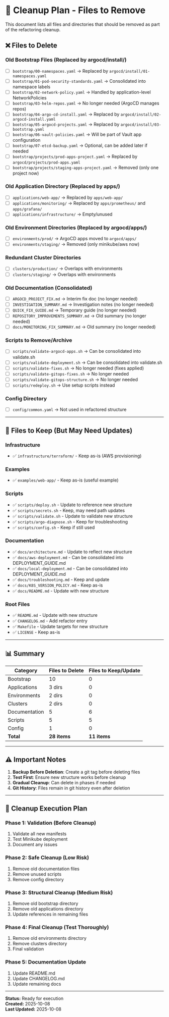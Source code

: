 # 🧹 Cleanup Plan - Files to Remove

This document lists all files and directories that should be removed as part of the refactoring cleanup.

## ❌ Files to Delete

### Old Bootstrap Files (Replaced by argocd/install/)
- [ ] `bootstrap/00-namespaces.yaml` → Replaced by `argocd/install/01-namespaces.yaml`
- [ ] `bootstrap/01-pod-security-standards.yaml` → Consolidated into namespace labels
- [ ] `bootstrap/02-network-policy.yaml` → Handled by application-level NetworkPolicies
- [ ] `bootstrap/03-helm-repos.yaml` → No longer needed (ArgoCD manages repos)
- [ ] `bootstrap/04-argo-cd-install.yaml` → Replaced by `argocd/install/02-argocd-install.yaml`
- [ ] `bootstrap/05-argocd-projects.yaml` → Replaced by `argocd/install/03-bootstrap.yaml`
- [ ] `bootstrap/06-vault-policies.yaml` → Will be part of Vault app configuration
- [ ] `bootstrap/07-etcd-backup.yaml` → Optional, can be added later if needed
- [ ] `bootstrap/projects/prod-apps-project.yaml` → Replaced by `argocd/projects/prod-apps.yaml`
- [ ] `bootstrap/projects/staging-apps-project.yaml` → Removed (only one project now)

### Old Application Directory (Replaced by apps/)
- [ ] `applications/web-app/` → Replaced by `apps/web-app/`
- [ ] `applications/monitoring/` → Replaced by `apps/prometheus/` and `apps/grafana/`
- [ ] `applications/infrastructure/` → Empty/unused

### Old Environment Directories (Replaced by argocd/apps/)
- [ ] `environments/prod/` → ArgoCD apps moved to `argocd/apps/`
- [ ] `environments/staging/` → Removed (only minikube/aws now)

### Redundant Cluster Directories
- [ ] `clusters/production/` → Overlaps with environments
- [ ] `clusters/staging/` → Overlaps with environments

### Old Documentation (Consolidated)
- [ ] `ARGOCD_PROJECT_FIX.md` → Interim fix doc (no longer needed)
- [ ] `INVESTIGATION_SUMMARY.md` → Investigation notes (no longer needed)
- [ ] `QUICK_FIX_GUIDE.md` → Temporary guide (no longer needed)
- [ ] `REPOSITORY_IMPROVEMENTS_SUMMARY.md` → Old summary (no longer needed)
- [ ] `docs/MONITORING_FIX_SUMMARY.md` → Old summary (no longer needed)

### Scripts to Remove/Archive
- [ ] `scripts/validate-argocd-apps.sh` → Can be consolidated into validate.sh
- [ ] `scripts/validate-deployment.sh` → Can be consolidated into validate.sh
- [ ] `scripts/validate-fixes.sh` → No longer needed (fixes applied)
- [ ] `scripts/validate-gitops-fixes.sh` → No longer needed
- [ ] `scripts/validate-gitops-structure.sh` → No longer needed
- [ ] `scripts/redeploy.sh` → Use setup scripts instead

### Config Directory
- [ ] `config/common.yaml` → Not used in refactored structure

---

## 🔄 Files to Keep (But May Need Updates)

### Infrastructure
- ✅ `infrastructure/terraform/` - Keep as-is (AWS provisioning)

### Examples
- ✅ `examples/web-app/` - Keep as-is (useful example)

### Scripts
- ✅ `scripts/deploy.sh` - Update to reference new structure
- ✅ `scripts/secrets.sh` - Keep, may need path updates
- ✅ `scripts/validate.sh` - Update to validate new structure
- ✅ `scripts/argo-diagnose.sh` - Keep for troubleshooting
- ✅ `scripts/config.sh` - Keep if still used

### Documentation
- ✅ `docs/architecture.md` - Update to reflect new structure
- ✅ `docs/aws-deployment.md` - Can be consolidated into DEPLOYMENT_GUIDE.md
- ✅ `docs/local-deployment.md` - Can be consolidated into DEPLOYMENT_GUIDE.md
- ✅ `docs/troubleshooting.md` - Keep and update
- ✅ `docs/K8S_VERSION_POLICY.md` - Keep as-is
- ✅ `docs/README.md` - Update with new structure

### Root Files
- ✅ `README.md` - Update with new structure
- ✅ `CHANGELOG.md` - Add refactor entry
- ✅ `Makefile` - Update targets for new structure
- ✅ `LICENSE` - Keep as-is

---

## 📊 Summary

| Category | Files to Delete | Files to Keep/Update |
|----------|----------------|---------------------|
| Bootstrap | 10 | 0 |
| Applications | 3 dirs | 0 |
| Environments | 2 dirs | 0 |
| Clusters | 2 dirs | 0 |
| Documentation | 5 | 6 |
| Scripts | 5 | 5 |
| Config | 1 | 0 |
| **Total** | **28 items** | **11 items** |

---

## ⚠️ Important Notes

1. **Backup Before Deletion**: Create a git tag before deleting files
2. **Test First**: Ensure new structure works before cleanup
3. **Gradual Cleanup**: Can delete in phases if needed
4. **Git History**: Files remain in git history even after deletion

---

## 🚀 Cleanup Execution Plan

### Phase 1: Validation (Before Cleanup)
1. Validate all new manifests
2. Test Minikube deployment
3. Document any issues

### Phase 2: Safe Cleanup (Low Risk)
1. Remove old documentation files
2. Remove unused scripts
3. Remove config directory

### Phase 3: Structural Cleanup (Medium Risk)
1. Remove old bootstrap directory
2. Remove old applications directory
3. Update references in remaining files

### Phase 4: Final Cleanup (Test Thoroughly)
1. Remove old environments directory
2. Remove clusters directory
3. Final validation

### Phase 5: Documentation Update
1. Update README.md
2. Update CHANGELOG.md
3. Update remaining docs

---

**Status:** Ready for execution  
**Created:** 2025-10-08  
**Last Updated:** 2025-10-08

